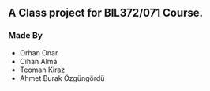 ## A Class project for BIL372/071 Course.




### Made By
* Orhan Onar
* Cihan Alma
* Teoman Kiraz
* Ahmet Burak Özgüngördü

